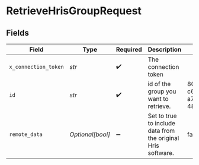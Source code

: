 # RetrieveHrisGroupRequest


## Fields

| Field                                                        | Type                                                         | Required                                                     | Description                                                  | Example                                                      |
| ------------------------------------------------------------ | ------------------------------------------------------------ | ------------------------------------------------------------ | ------------------------------------------------------------ | ------------------------------------------------------------ |
| `x_connection_token`                                         | *str*                                                        | :heavy_check_mark:                                           | The connection token                                         |                                                              |
| `id`                                                         | *str*                                                        | :heavy_check_mark:                                           | id of the group you want to retrieve.                        | 801f9ede-c698-4e66-a7fc-48d19eebaa4f                         |
| `remote_data`                                                | *Optional[bool]*                                             | :heavy_minus_sign:                                           | Set to true to include data from the original Hris software. | false                                                        |